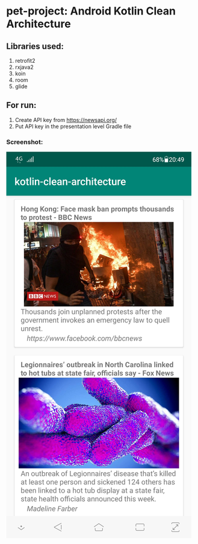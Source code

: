 # pet-project: Android Kotlin Clean Architecture 

## Libraries used:
1. retrofit2
2. rxjava2
3. koin
4. room
5. glide

## For run:
1. Create API key from https://newsapi.org/
2. Put API key in the presentation level Gradle file

### Screenshot:
![Screenshot_android-kotlin-clean_architecture](Screenshot_android-kotlin-clean_architecture.jpg)